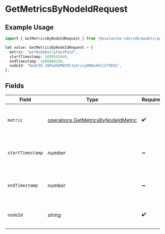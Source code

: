 # GetMetricsByNodeIdRequest

## Example Usage

```typescript
import { GetMetricsByNodeIdRequest } from "@avalanche-sdk/sdk/models/operations";

let value: GetMetricsByNodeIdRequest = {
  metric: "perNodeDailyFeesPaid",
  startTimestamp: 1689541049,
  endTimestamp: 1689800249,
  nodeId: "NodeID-JQPadXEMWtRtJyXrisyDNWuXKSjSf9D36",
};
```

## Fields

| Field                                                                                      | Type                                                                                       | Required                                                                                   | Description                                                                                | Example                                                                                    |
| ------------------------------------------------------------------------------------------ | ------------------------------------------------------------------------------------------ | ------------------------------------------------------------------------------------------ | ------------------------------------------------------------------------------------------ | ------------------------------------------------------------------------------------------ |
| `metric`                                                                                   | [operations.GetMetricsByNodeIdMetric](../../models/operations/getmetricsbynodeidmetric.md) | :heavy_check_mark:                                                                         | Which metric to fetch for given L1 validator(node) ID.                                     | perNodeDailyFeesPaid                                                                       |
| `startTimestamp`                                                                           | *number*                                                                                   | :heavy_minus_sign:                                                                         | Query param for retrieving items after a specific timestamp.                               | 1689541049                                                                                 |
| `endTimestamp`                                                                             | *number*                                                                                   | :heavy_minus_sign:                                                                         | Query param for retrieving items before a specific timestamp.                              | 1689800249                                                                                 |
| `nodeId`                                                                                   | *string*                                                                                   | :heavy_check_mark:                                                                         | A primary network (P or X chain) nodeId.                                                   | NodeID-JQPadXEMWtRtJyXrisyDNWuXKSjSf9D36                                                   |
